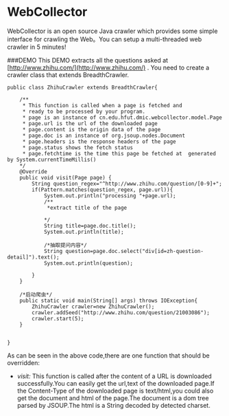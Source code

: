 WebCollector
============

WebCollector is an open source Java crawler which provides some simple interface for crawling the Web。You can setup a multi-threaded web crawler in 5 minutes!

###DEMO
This DEMO extracts all the questions asked  at [http://www.zhihu.com/](http://www.zhihu.com/) .
You need to create a crawler class that extends BreadthCrawler.


    public class ZhihuCrawler extends BreadthCrawler{
 
        /**
         * This function is called when a page is fetched and
         * ready to be processed by your program.
         * page is an instance of cn.edu.hfut.dmic.webcollector.model.Page
         * page.url is the url of the downloaded page
         * page.content is the origin data of the page
         * page.doc is an instance of org.jsoup.nodes.Document
         * page.headers is the response headers of the page
         * page.status shows the fetch status
         * page.fetchtime is the time this page be fetched at  generated by System.currentTimeMillis()
        */
        @Override
        public void visit(Page page) {
            String question_regex="^http://www.zhihu.com/question/[0-9]+";         
            if(Pattern.matches(question_regex, page.url)){
                System.out.println("processing "+page.url);
                /**
                 *extract title of the page
                
                */
                String title=page.doc.title();
                System.out.println(title);

                /*抽取提问内容*/
                String question=page.doc.select("div[id=zh-question-detail]").text();
                System.out.println(question);
             
            }
        }
 
        /*启动爬虫*/
        public static void main(String[] args) throws IOException{  
            ZhihuCrawler crawler=new ZhihuCrawler();
            crawler.addSeed("http://www.zhihu.com/question/21003086");
            crawler.start(5);  
        }
 
   
    }

As can be seen in the above code,there are one function that should be overridden:
+ _visit:_ This function is called after the content of a URL is downloaded successfully.You can easily get the url,text of the downloaded page.If the Content-Type of the downloaded page is text/html,you could also get the document and html of the page.The document is a dom tree parsed by JSOUP.The html is a String decoded by detected charset.
